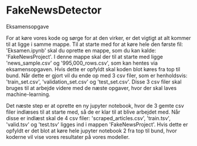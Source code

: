 # FakeNewsDetector
Eksamensopgave 

For at køre vores kode og sørge for at den virker, er det vigtigt at alt kommer til at ligge i samme mappe. 
Til at starte med for at køre hele den første fil: 'Eksamen.ipynb' skal du oprette en mappe, som du kan kalde: 'FakeNewsProject'.
I denne mappe skal der til at starte med ligge 'news_sample.csv' og '995,000_rows.csv', som kan hentes via eksamensopgaven.
Hvis dette er opfyldt skal koden blot køres fra top til bund.
Når dette er gjort vil du ende op med 3 csv filer, som er henholdsvis: 'train_set.csv', 'validation_set.csv' og 'test_set.csv'.
Disse 3 csv filer skal bruges til at arbejde videre med de næste opgaver, hvor der skal laves machine-learning.

Det næste step er at oprette en ny jupyter notebook, hvor de 3 gemte csv filer indlæses til at starte med, så de er klar til at blive arbejdet med. Når disse er indlæst skal de 4 csv filer: 'scraped_articles.csv', 'train.tsv', 'valid.tsv' og 'test.tsv' ligges ind i mappen 'FakeNewsProject'. Hvis dette er opfyldt er det blot at køre hele jupyter notebook 2 fra top til bund, hvor koderne vil vise vores resultater på vores modeller.
